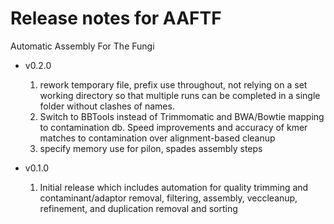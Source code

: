 Release notes for AAFTF 
=======================

Automatic Assembly For The Fungi


* v0.2.0
  1. rework temporary file, prefix use throughout, not relying on a set working directory so that multiple runs can be completed in a single folder
without clashes of names. 
  2. Switch to BBTools instead of Trimmomatic and BWA/Bowtie mapping to contamination db. Speed improvements and accuracy of kmer matches to contamination
over alignment-based cleanup
  3. specify memory use for pilon, spades assembly steps

* v0.1.0
  1. Initial release which includes automation for quality trimming and contaminant/adaptor removal, filtering, assembly, veccleanup, refinement, and duplication removal and sorting
